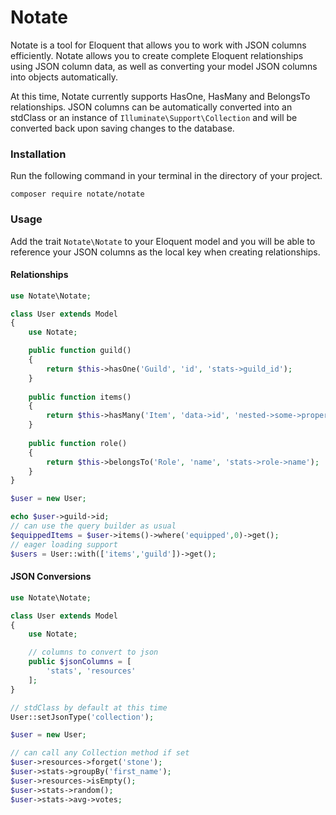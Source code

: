 # Notate

Notate is a tool for Eloquent that allows you to work with JSON columns efficiently. Notate allows you to create complete Eloquent relationships using JSON column data, as well as converting your model JSON columns into objects automatically.

At this time, Notate currently supports HasOne, HasMany and BelongsTo relationships. JSON columns can be automatically converted into an stdClass or an instance of `Illuminate\Support\Collection` and will be converted back upon saving changes to the database.

### Installation

Run the following command in your terminal in the directory of your project.

```
composer require notate/notate
```

### Usage

Add the trait `Notate\Notate` to your Eloquent model and you will be able to reference your JSON columns as the local key when creating relationships.

#### Relationships

```php
use Notate\Notate;

class User extends Model
{
    use Notate;

    public function guild()
    {
        return $this->hasOne('Guild', 'id', 'stats->guild_id');
    }
    
    public function items()
    {
        return $this->hasMany('Item', 'data->id', 'nested->some->property');
    }
    
    public function role()
    {
        return $this->belongsTo('Role', 'name', 'stats->role->name');
    }
}
```

```php
$user = new User;

echo $user->guild->id;
// can use the query builder as usual
$equippedItems = $user->items()->where('equipped',0)->get();
// eager loading support
$users = User::with(['items','guild'])->get();
```

#### JSON Conversions

```php
use Notate\Notate;

class User extends Model
{
    use Notate;

    // columns to convert to json
    public $jsonColumns = [
        'stats', 'resources'
    ];
}
```

```php
// stdClass by default at this time
User::setJsonType('collection');

$user = new User;

// can call any Collection method if set
$user->resources->forget('stone');
$user->stats->groupBy('first_name');
$user->resources->isEmpty();
$user->stats->random();
$user->stats->avg->votes;
```